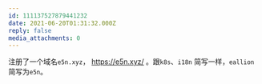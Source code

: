 ```yaml
---
id: 111137527879441232
date: 2021-06-20T01:31:32.000Z
reply: false
media_attachments: 0
---
```


注册了一个域名`e5n.xyz`， https://e5n.xyz/ 。跟`k8s`、`i18n` 简写一样，`eallion` 简写为`e5n`。

